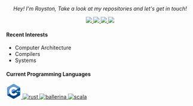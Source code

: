 <!-- Social Section -->
<p align="center">
  <i>Hey! I'm Royston, Take a look at my repositories and let's get in touch!</i>

<p align="center">
  <a href= "https://github.com/lucasace/">
    <img src="https://img.icons8.com/material-outlined/30/689d6a/source-code.png"/>
  </a>
  <a href= "https://www.linkedin.com/in/royston-tauro-516b6a1a6/">
    <img src="https://img.icons8.com/material-outlined/30/689d6a/linkedin.png"/>
  </a>
  <a href= "https://twitter.com/roysti10">
    <img src="https://img.icons8.com/material-outlined/30/689d6a/twitter.png"/>
  </a>  
  <a href="mailto:tauro.royston@gmail.com">
    <img src="https://img.icons8.com/material-outlined/30/689d6a/mail.png"/>
  </a>
</p>

#### Recent Interests

* Computer Architecture
* Compilers
* Systems

#### Current Programming Languages

<p align="left"> 
  <a href="https://cplusplus.com/" >
    <img src="https://raw.githubusercontent.com/devicons/devicon/master/icons/cplusplus/cplusplus-original.svg" alt="cplusplus" width="40" height="40"/> 
  </a>
  <a href="https://www.rust-lang.org/">
    <img src="https://raw.githubusercontent.com/rust-lang/rust-artwork/master/logo/rust-logo-64x64.png" alt="rust" width="40" height="40"/>
  </a>
  <a href="https://ballerina.io/" >
    <img src="https://user-images.githubusercontent.com/54945757/203800550-12c00fc6-c6a2-4392-9d5c-9b6bbc9795df.png" alt="ballerina" width="40" height="40" />
  </a>
  <a href="https://www.scala-lang.org/" >
    <img src="https://cdn.jsdelivr.net/gh/devicons/devicon/icons/scala/scala-original.svg" alt="scala" width="40" height="40"/>
  </a>
</p>


